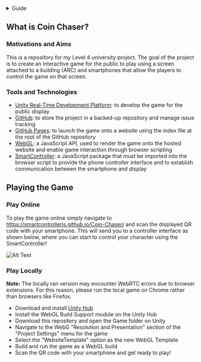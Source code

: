<!-- Guide -->
<details>
  <summary>Guide</summary>
  <ol>
    <li>
      <a href="#what-is-coin-chaser">What is Coin Chaser?</a>
      <ul>
        <li><a href="#motivations-and-aims">Motivations and Aims</a></li>
        <li><a href="#tools-and-technologies">Tools and Technologies</a></li>
      </ul>
    </li>
    <li>
      <a href="#playing-the-game">Playing the Game</a>
      <ul>
        <li><a href="#play-online">Play Online</a></li>
        <li><a href="#play-locally">Play Locally</a></li>
      </ul>
    </li>
  </ol>
</details>

## What is Coin Chaser?
### Motivations and Aims
This is a repository for my Level 4 university project. The goal of the project is to create an interactive game for the public to play using a screen attached to a building (ARC) and smartphones that allow the players to control the game on that screen. 

### Tools and Technologies
* <a href="https://unity.com/">Unity Real-Time Development Platform</a>: to develop the game for the public display
* <a href="https://github.com/">GitHub</a>: to store the project in a backed-up repository and manage issue tracking
* <a href="https://pages.github.com/">GitHub Pages</a>: to launch the game onto a website using the index file at the root of the GitHub repository
* <a href="https://developer.mozilla.org/en-US/docs/Web/API/WebGL_API">WebGL</a>: a JavaScript API, used to render the game onto the hosted website and enable game interaction through browser scripting
* <a href="https://smartcontrollerjs.github.io/SmartController/">SmartController</a>: a JavaScript package that must be imported into the browser script to provide the phone controller interface and to establish communication between the smartphone and display

## Playing the Game

### Play Online
To play the game online simply navigate to <a href=https://smartcontrollerjs.github.io/Coin-Chaser/>https://smartcontrollerjs.github.io/Coin-Chaser/</a> and scan the displayed QR code with your smartphone. This will send you to a controller interface as shown below, where you can start to control your character using the SmartController!

![Alt Text](https://imgur.com/GTqxssg.gif)
### Play Locally
**Note:** The locally ran version may encounter WebRTC errors due to browser extensions. For this reason, please run the local game on Chrome rather than browsers like Firefox.
* Download and install <a href="https://unity.com/">Unity Hub</a>
* Install the WebGL Build Support module on the Unity Hub
* Download this repository and open the Game folder on Unity
* Navigate to the WebG "Resolution and Presentation" section of the "Project Settings" menu for the game
* Select the "WebsiteTemplate" option as the new WebGL Template
* Build and run the game as a WebGL build
* Scan the QR code with your smartphone and get ready to play!
